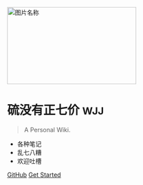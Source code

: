 <!-- _coverpage.md -->

 <img src="https://s2.loli.net/2022/07/10/I9NMqPcJVi3tUj2.webp" width = "300" height = "180" alt="图片名称" align=center />
 

# 硫没有正七价 <small>WJJ</small>

> A Personal Wiki.

- 各种笔记
- 乱七八糟
- 欢迎吐槽

[GitHub](https://github.com/wendaidai)
[Get Started](#🤪)

<!-- background image -->
